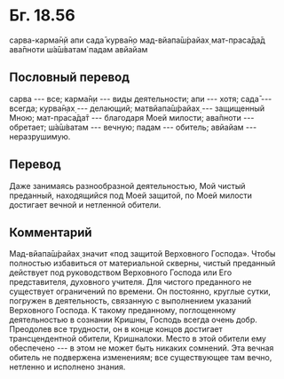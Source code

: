 # Бг. 18.56

сарва-карма̄н̣й апи сада̄ курва̄н̣о мад-вйапа̄ш́райах̣ мат-праса̄да̄д ава̄пноти
ш́а̄ш́ватам̇ падам авйайам

## Пословный перевод

сарва --- все; карма̄н̣и --- виды деятельности; апи --- хотя; сада̄ ---
всегда; курва̄н̣ах̣ --- делающий; матвйапа̄ш́райах̣ --- защищенный Мною;
мат-праса̄да̄т --- благодаря Моей милости; ава̄пноти --- обретает; ш́а̄ш́ватам
--- вечную; падам --- обитель; авйайам --- неразрушимую.

## Перевод

Даже занимаясь разнообразной деятельностью, Мой чистый преданный,
находящийся под Моей защитой, по Моей милости достигает вечной и
нетленной обители.

## Комментарий

Мад-вйапа̄ш́райах̣ значит «под защитой Верховного Господа». Чтобы полностью
избавиться от материальной скверны, чистый преданный действует под
руководством Верховного Господа или Его представителя, духовного
учителя. Для чистого преданного не существует ограничений по времени. Он
постоянно, круглые сутки, погружен в деятельность, связанную с
выполнением указаний Верховного Господа. К такому преданному,
поглощенному деятельностью в сознании Кришны, Господь всегда очень добр.
Преодолев все трудности, он в конце концов достигает трансцендентной
обители, Кришналоки. Место в этой обители ему обеспечено --- в этом не
может быть никаких сомнений. Эта вечная обитель не подвержена
изменениям; все существующее там вечно, нетленно и исполнено знания.
